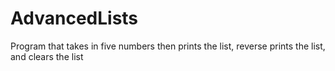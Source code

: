 # AdvancedLists

Program that takes in five numbers then prints the list, reverse prints the list, and clears the list